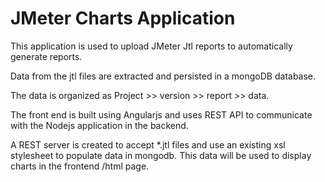 <H1>JMeter Charts Application </H1>

This application is used to upload JMeter Jtl reports to automatically generate reports.

Data from the jtl files are extracted and persisted in a mongoDB database.

The data is organized as Project >> version >> report >> data.

The front end is built using Angularjs and uses REST API to communicate with the Nodejs application in the backend.

A REST server is created to accept *.jtl files and use an existing xsl stylesheet to populate data in mongodb. This data will be used to display charts in the frontend /html page.
